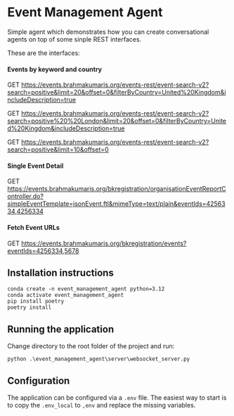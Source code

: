 # Event Management Agent

Simple agent which demonstrates how you can create conversational agents on top of some sinple REST interfaces.

These are the interfaces:

#### Events by keyword and country
GET https://events.brahmakumaris.org/events-rest/event-search-v2?search=positive&limit=20&offset=0&filterByCountry=United%20Kingdom&includeDescription=true

GET https://events.brahmakumaris.org/events-rest/event-search-v2?search=positive%20%20London&limit=20&offset=0&filterByCountry=United%20Kingdom&includeDescription=true

GET https://events.brahmakumaris.org/events-rest/event-search-v2?search=positive&limit=10&offset=0

#### Single Event Detail
GET https://events.brahmakumaris.org/bkregistration/organisationEventReportController.do?simpleEventTemplate=jsonEvent.ftl&mimeType=text/plain&eventIds=4256334,4256334

#### Fetch Event URLs
GET https://events.brahmakumaris.org/bkregistration/events?eventIds=4256334,5678

## Installation instructions

```
conda create -n event_management_agent python=3.12
conda activate event_management_agent
pip install poetry
poetry install
```

## Running the application

Change directory to the root folder of the project and run:

```
python .\event_management_agent\server\websocket_server.py
```

## Configuration

The application can be configured via a `.env` file. The easiest way to start is to copy the `.env_local` to `,env` and replace the missing variables.